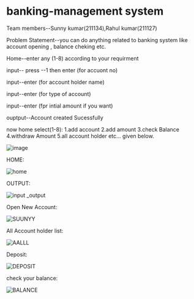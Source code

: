 

# banking-management system
Team members--Sunny kumar(211134),Rahul kumar(211127)

Problem Statement--you can do anything related to banking system like account opening , balance cheking etc.

Home--enter any (1-8) according to your requirment

input-- press --1 then enter (for accuont no)

input--enter (for account holder name)

input--enter (for type of account)

input--enter (fpr intial amount if you want)

ouptput--Account created Sucessfully

now home select(1-8):
1.add account
2.add amount
3.check Balance
4.withdraw Amount
5.all account holder
etc... given below.

![image](https://user-images.githubusercontent.com/117119492/206639085-ef6aca81-a8a0-4f79-ad6b-8106b4c32b32.png)

HOME:

![home](https://user-images.githubusercontent.com/117119492/206630779-302b9e16-6eb3-483a-b029-8143f1395903.png)

OUTPUT:

![input _output](https://user-images.githubusercontent.com/117119492/206630945-90530aad-0f21-4488-84cd-46da0cd526e2.png)

Open New Account:

![SUUNYY](https://user-images.githubusercontent.com/117119492/206659669-e8a428b3-3cd4-46e2-b761-2c35c5fe8334.png)

All Account holder list:

![AALLL](https://user-images.githubusercontent.com/117119492/206660142-84982ed9-ed25-406d-bbd9-a9ae207d78bd.png)

Deposit:

![DEPOSIT](https://user-images.githubusercontent.com/117119492/206660323-aa66ca49-0096-494f-9422-a348fcfdb1e6.png)

check your balance:

![BALANCE](https://user-images.githubusercontent.com/117119492/206660498-cec6bf9a-d869-4bf3-ad64-59f131c86347.png)









